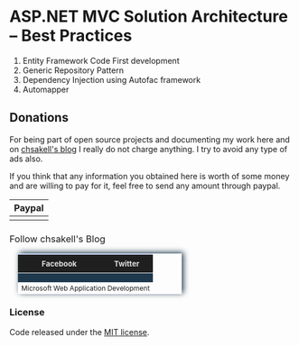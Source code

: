 # ASP.NET MVC Solution Architecture – Best Practices

<ol>
<li>Entity Framework Code First development</li>
<li>Generic Repository Pattern</li>
<li>Dependency Injection using Autofac framework</li>
<li>Automapper</li>
</ol>



<h2>Donations</h2>
For being part of open source projects and documenting my work here and on <a href="https://chsakell.com">chsakell's blog</a> I really do not charge anything. I try to avoid any type of ads also.

If you think that any information you obtained here is worth of some money and are willing to pay for it, feel free to send any amount through paypal.

<table>
<tr><th>Paypal</th></tr>
<tbody>
<tr>
<td></td>
</tr>
</tbody>
</table>

<h3 style="font-weight:normal;">Follow chsakell's Blog</h3>
<table id="gradient-style" style="box-shadow:3px -2px 10px #1F394C;font-size:12px;margin:15px;width:290px;text-align:left;border-collapse:collapse;" summary="">
<thead>
<tr>
<th style="width:130px;font-size:13px;font-weight:bold;padding:8px;background:#1F1F1F repeat-x;border-top:2px solid #d3ddff;border-bottom:1px solid #fff;color:#E0E0E0;" align="center" scope="col">Facebook</th>
<th style="font-size:13px;font-weight:bold;padding:8px;background:#1F1F1F repeat-x;border-top:2px solid #d3ddff;border-bottom:1px solid #fff;color:#E0E0E0;" align="center" scope="col">Twitter</th>
</tr>
</thead>
<tfoot>
<tr>
<td colspan="4" style="text-align:center;">Microsoft Web Application Development</td>
</tr>
</tfoot>
<tbody>
<tr>
<td style="padding:8px;border-bottom:1px solid #fff;color:#FFA500;border-top:1px solid #fff;background:#1F394C repeat-x;">

</td>
<td style="padding:8px;border-bottom:1px solid #fff;color:#FFA500;border-top:1px solid #fff;background:#1F394C repeat-x;">

</td>
</tr>
</tbody>
</table>
<h3>License</h3>
Code released under the <a href="https://github.com/chsakell/mvcarchitecture/blob/master/licence" target="_blank"> MIT license</a>.
